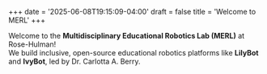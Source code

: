 +++
date = '2025-06-08T19:15:09-04:00'
draft = false
title = 'Welcome to MERL'
+++

Welcome to the **Multidisciplinary Educational Robotics Lab (MERL)** at Rose-Hulman!  
We build inclusive, open-source educational robotics platforms like **LilyBot** and **IvyBot**, led by Dr. Carlotta A. Berry.